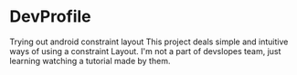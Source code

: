 # DevProfile
Trying out android constraint layout
This project deals simple and intuitive ways of using a constraint Layout.
I'm not a part of devslopes team, just learning watching a tutorial made by them.
